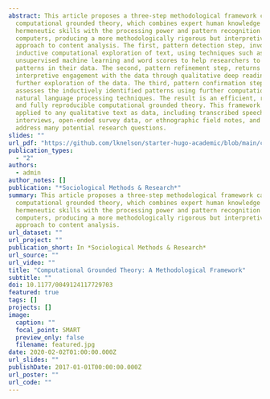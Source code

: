 ```yaml
---
abstract: This article proposes a three-step methodological framework called
  computational grounded theory, which combines expert human knowledge and
  hermeneutic skills with the processing power and pattern recognition of
  computers, producing a more methodologically rigorous but interpretive
  approach to content analysis. The first, pattern detection step, involves
  inductive computational exploration of text, using techniques such as
  unsupervised machine learning and word scores to help researchers to see novel
  patterns in their data. The second, pattern refinement step, returns to an
  interpretive engagement with the data through qualitative deep reading or
  further exploration of the data. The third, pattern confirmation step,
  assesses the inductively identified patterns using further computational and
  natural language processing techniques. The result is an efficient, rigorous,
  and fully reproducible computational grounded theory. This framework can be
  applied to any qualitative text as data, including transcribed speeches,
  interviews, open-ended survey data, or ethnographic field notes, and can
  address many potential research questions.
slides: ""
url_pdf: "https://github.com/lknelson/starter-hugo-academic/blob/main/content/publication/computational-grounded-theory/example.pdf"
publication_types:
  - "2"
authors:
  - admin
author_notes: []
publication: "*Sociological Methods & Research*"
summary: This article proposes a three-step methodological framework called
  computational grounded theory, which combines expert human knowledge and
  hermeneutic skills with the processing power and pattern recognition of
  computers, producing a more methodologically rigorous but interpretive
  approach to content analysis.
url_dataset: ""
url_project: ""
publication_short: In *Sociological Methods & Research*
url_source: ""
url_video: ""
title: "Computational Grounded Theory: A Methodological Framework"
subtitle: ""
doi: 10.1177/0049124117729703
featured: true
tags: []
projects: []
image:
  caption: ""
  focal_point: SMART
  preview_only: false
  filename: featured.jpg
date: 2020-02-02T01:00:00.000Z
url_slides: ""
publishDate: 2017-01-01T00:00:00.000Z
url_poster: ""
url_code: ""
---
```


